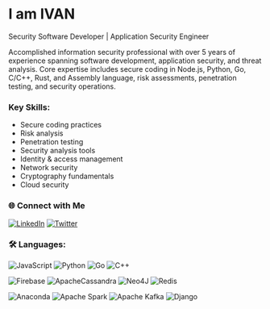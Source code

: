 # I am **IVAN**
Security Software Developer | Application Security Engineer 

Accomplished information security professional with over 5 years of experience spanning software development, application security, and threat analysis. Core expertise includes secure coding in Node.js, Python, Go, C/C++, Rust, and Assembly language, risk assessments, penetration testing, and security operations.

### **Key Skills:**
- Secure coding practices
- Risk analysis
- Penetration testing
- Security analysis tools
- Identity & access management
- Network security
- Cryptography fundamentals
- Cloud security

### 🌐 Connect with Me
[![LinkedIn](https://img.shields.io/badge/-LinkedIn-blue?style=flat-square&logo=linkedin&logoColor=white&link=https://www.linkedin.com/in/ivan-j-kuria-p/)](https://www.linkedin.com/in/ivan-j-kuria-p/) [![Twitter](https://img.shields.io/badge/-Twitter-1DA1F2?style=flat-square&logo=twitter&logoColor=white&link=https://twitter.com/@jovicorp-studio/)](https://twitter.com/@jovicorp-studio/)

### :hammer_and_wrench: Languages:

  ![JavaScript](https://img.shields.io/badge/-JavaScript-F7DF1E?logo=javascript&logoColor=white&style=flat)
  ![Python](https://img.shields.io/badge/-Python-3776AB?logo=python&logoColor=white&style=flat)
  ![Go](https://img.shields.io/badge/-Go-00ADD8?logo=go&logoColor=white&style=flat)
  ![C++](https://img.shields.io/badge/-C++-00599C?logo=c%2B%2B&logoColor=white&style=flat)
  
  ![Firebase](https://img.shields.io/badge/firebase-a08021?style=for-the-badge&logo=firebase&logoColor=ffcd34)
  ![ApacheCassandra](https://img.shields.io/badge/cassandra-%231287B1.svg?style=for-the-badge&logo=apache-cassandra&logoColor=white)
  ![Neo4J](https://img.shields.io/badge/Neo4j-008CC1?style=for-the-badge&logo=neo4j&logoColor=white)
  ![Redis](https://img.shields.io/badge/redis-%23DD0031.svg?style=for-the-badge&logo=redis&logoColor=white)

  ![Anaconda](https://img.shields.io/badge/Anaconda-%2344A833.svg?style=for-the-badge&logo=anaconda&logoColor=white)
  ![Apache Spark](https://img.shields.io/badge/Apache%20Spark-FDEE21?style=flat-square&logo=apachespark&logoColor=black)
  ![Apache Kafka](https://img.shields.io/badge/Apache%20Kafka-000?style=for-the-badge&logo=apachekafka)
  ![Django](https://img.shields.io/badge/django-%23092E20.svg?style=for-the-badge&logo=django&logoColor=white)
